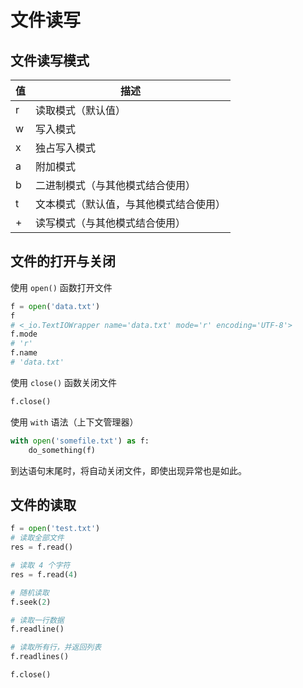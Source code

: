 # 文件读写

## 文件读写模式

| 值 | 描述 |
| --- | --- |
| r | 读取模式（默认值）|
| w | 写入模式 |
| x | 独占写入模式 |
| a | 附加模式 |
| b | 二进制模式（与其他模式结合使用）|
| t | 文本模式（默认值，与其他模式结合使用）|
| + | 读写模式（与其他模式结合使用）|

## 文件的打开与关闭

使用 `open()` 函数打开文件

```py
f = open('data.txt')
f
# <_io.TextIOWrapper name='data.txt' mode='r' encoding='UTF-8'>
f.mode
# 'r'
f.name
# 'data.txt'
```

使用 `close()` 函数关闭文件

```py
f.close()
```

使用 `with` 语法（上下文管理器）

```py
with open('somefile.txt') as f:
    do_something(f)
```

到达语句末尾时，将自动关闭文件，即使出现异常也是如此。

## 文件的读取

```py
f = open('test.txt')
# 读取全部文件
res = f.read()

# 读取 4 个字符
res = f.read(4)

# 随机读取
f.seek(2)

# 读取一行数据
f.readline()

# 读取所有行，并返回列表
f.readlines()

f.close()
```